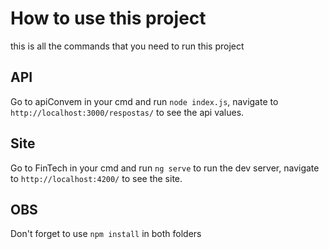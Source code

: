 # How to use this project

this is all the commands that you need to run this project

## API

Go to apiConvem in your cmd and run `node index.js`, navigate to `http://localhost:3000/respostas/` to see the api values.

## Site

Go to FinTech in your cmd and run `ng serve` to run the dev server, navigate to `http://localhost:4200/` to see the site.

## OBS

Don't forget to use `npm install` in both folders
